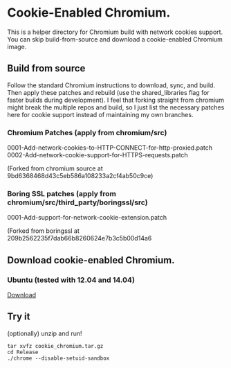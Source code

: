 # Cookie-Enabled Chromium.

This is a helper directory for Chromium build with network cookies support.
You can skip build-from-source and download a cookie-enabled Chromium image.

## Build from source
Follow the standard Chromium instructions to download, sync, and build. Then apply these patches and rebuild (use the shared_libraries flag for faster builds during development). 
I feel that forking straight from chromium might break the multiple repos and
build, so I just list the necessary patches here for cookie support instead of 
maintaining my own branches.

### Chromium Patches (apply from chromium/src)

0001-Add-network-cookies-to-HTTP-CONNECT-for-http-proxied.patch
0002-Add-network-cookie-support-for-HTTPS-requests.patch

(Forked from chromium source at 9bd6368468d43c5eb586a108233a2cf4ab50c9ce)

### Boring SSL patches (apply from chromium/src/third_party/boringssl/src)

0001-Add-support-for-network-cookie-extension.patch

(Forked from boringssl at 209b2562235f7dab66b8260624e7b3c5b00d14a6

## Download cookie-enabled Chromium.

### Ubuntu (tested with 12.04 and 14.04)
[Download](http://anylink.stanford.edu)

## Try it

(optionally) unzip and run!
```
tar xvfz cookie_chromium.tar.gz
cd Release
./chrome --disable-setuid-sandbox
```


